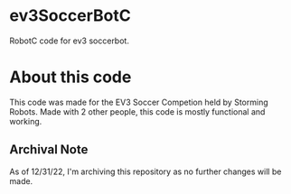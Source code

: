 # ev3SoccerBotC
RobotC code for ev3 soccerbot.
# About this code
This code was made for the EV3 Soccer Competion
held by Storming Robots. Made with 2 other
people, this code is mostly functional and 
working.

## Archival Note
As of 12/31/22, I'm archiving this repository as no further changes will be made.
